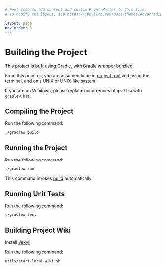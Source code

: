 ```yaml
---
# Feel free to add content and custom Front Matter to this file.
# To modify the layout, see https://jekyllrb.com/docs/themes/#overriding-theme-defaults

layout: page
nav_order: 3
---
```


# Building the Project

This project is built using [Gradle](https://gradle.org), with Gradle wrapper
bundled.

From this point on, you are assumed to be in [project root](http://powersagitar.github.io/ics4u/#project-root)
and using the terminal, and on a UNIX or UNIX-like system.

If you are on Windows, please replace occurrences of `gradlew` with `gradlew.bat`.

## Compiling the Project

Run the following command:

```zsh
./gradlew build
```

## Running the Project

Run the following command:

```zsh
./gradlew run
```

This command invokes [build](#compiling-the-project) automatically.

## Running Unit Tests

Run the following command:

```zsh
./gradlew test
```

## Building Project Wiki

Install [Jekyll](https://jekyllrb.com/docs/installation/).

Run the following command:

```zsh
utils/start-local-wiki.sh
```
